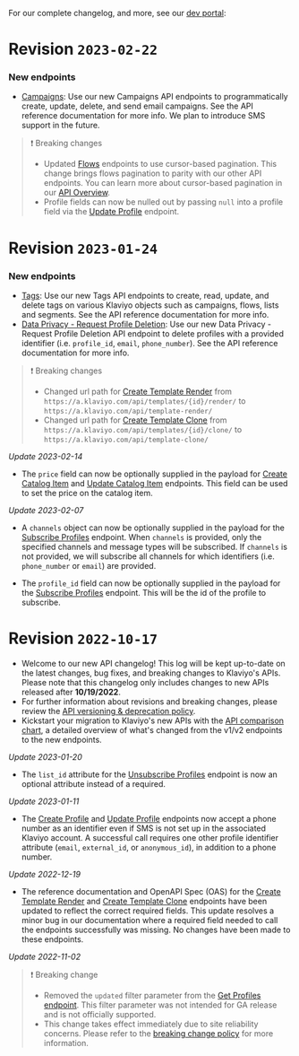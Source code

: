 For our complete changelog, and more, see our [dev portal](https://developers.klaviyo.com/en/docs/changelog_): 

# Revision `2023-02-22`
### New endpoints
* [Campaigns](ref:campaigns): Use our new Campaigns API endpoints to programmatically create, update, delete, and send email campaigns. See the API reference documentation for more info. We plan to introduce SMS support in the future.

> ❗️ Breaking changes
>
> * Updated [Flows](ref:flows) endpoints to use cursor-based pagination. This change brings flows pagination to parity with our other API endpoints. You can learn more about cursor-based pagination in our [API Overview](ref:api_overview#pagination).
> * Profile fields can now be nulled out by passing `null` into a profile field via the [Update Profile](ref:update_profile) endpoint.

# Revision `2023-01-24`

### New endpoints
* [Tags](ref:tags): Use our new Tags API endpoints to create, read, update, and delete tags on various Klaviyo objects such as campaigns, flows, lists and segments. See the API reference documentation for more info.
* [Data Privacy - Request Profile Deletion](ref:data-privacy): Use our new Data Privacy - Request Profile Deletion API endpoint to delete profiles with a provided identifier (i.e. `profile_id`, `email`, `phone_number`). See the API reference documentation for more info.

> ❗️ Breaking changes
>
> * Changed url path for [Create Template Render](ref:create_template_render) from `https://a.klaviyo.com/api/templates/{id}/render/` to `https://a.klaviyo.com/api/template-render/`
> * Changed url path for [Create Template Clone](ref:create_template_clone) from `https://a.klaviyo.com/api/templates/{id}/clone/` to `https://a.klaviyo.com/api/template-clone/`

*Update 2023-02-14*
* The `price` field can now be optionally supplied in the payload for [Create Catalog Item](ref:create_catalog_item) and [Update Catalog Item](ref:update_catalog_item) endpoints. This field can be used to set the price on the catalog item.

*Update 2023-02-07*
* A `channels` object can now be optionally supplied in the payload for the [Subscribe Profiles](https://developers.klaviyo.com/en/v2023-01-24/reference/subscribe_profiles) endpoint. When `channels` is provided, only the specified channels and message types will be subscribed. If `channels` is not provided, we will subscribe all channels for which identifiers (i.e. `phone_number` or `email`) are provided.

* The `profile_id` field can now be optionally supplied in the payload for the [Subscribe Profiles](https://developers.klaviyo.com/en/v2023-01-24/reference/subscribe_profiles) endpoint. This will be the id of the profile to subscribe.

# Revision `2022-10-17`
* Welcome to our new API changelog! This log will be kept up-to-date on the latest changes, bug fixes, and breaking changes to Klaviyo's APIs. Please note that this changelog only includes changes to new APIs released after **10/19/2022**.
* For further information about revisions and breaking changes, please review the [API versioning & deprecation policy](doc:api_versioning_and_deprecation_policy).
* Kickstart your migration to Klaviyo's new APIs with the [API comparison chart](doc:apis_comparison_chart), a detailed overview of what's changed from the v1/v2 endpoints to the new endpoints.

*Update 2023-01-20*

* The `list_id` attribute for the [Unsubscribe Profiles](ref:unsubscribe_profiles) endpoint is now an optional attribute instead of a required.

*Update 2023-01-11*

* The [Create Profile](ref:create_profile) and [Update Profile](ref:update_profile) endpoints now accept a phone number as an identifier even if SMS is not set up in the associated Klaviyo account. A successful call requires one other profile identifier attribute (`email`, `external_id`, or `anonymous_id`), in addition to a phone number.

*Update 2022-12-19*

* The reference documentation and OpenAPI Spec (OAS) for the [Create Template Render](ref:create_template_render) and [Create Template Clone](ref:create_template_clone) endpoints have been updated to reflect the correct required fields. This update resolves a minor bug in our documentation where a required field needed to call the endpoints successfully was missing. No changes have been made to these endpoints.

*Update 2022-11-02*

> ❗️ Breaking change 
>
> * Removed the `updated` filter parameter from the [Get Profiles endpoint](ref:get_profiles). This filter parameter was not intended for GA release and is not officially supported.
> * This change takes effect immediately due to site reliability concerns. Please refer to the [breaking change policy](doc:api_versioning_and_deprecation_policy#what-is-a-breaking-change) for more information.
